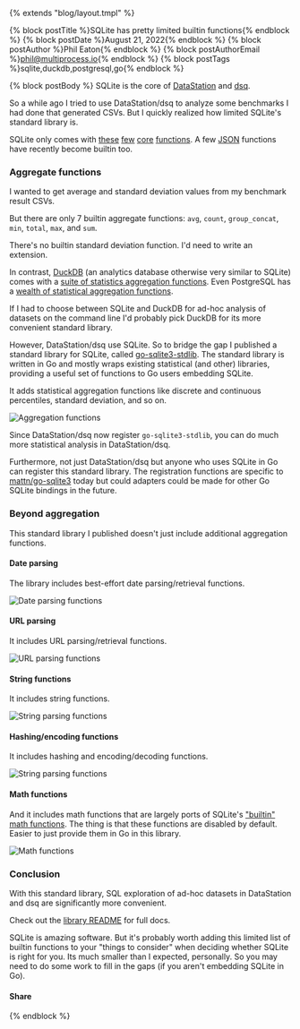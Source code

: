 {% extends "blog/layout.tmpl" %}

{% block postTitle %}SQLite has pretty limited builtin functions{% endblock %}
{% block postDate %}August 21, 2022{% endblock %}
{% block postAuthor %}Phil Eaton{% endblock %}
{% block postAuthorEmail %}phil@multiprocess.io{% endblock %}
{% block postTags %}sqlite,duckdb,postgresql,go{% endblock %}

{% block postBody %}
SQLite is the core of
[DataStation](https://github.com/multiprocessio/datastation) and
[dsq](https://github.com/multiprocessio/dsq).

So a while ago I tried to use DataStation/dsq to analyze some
benchmarks I had done that generated CSVs. But I quickly realized
how limited SQLite's standard library is.

SQLite only comes with
[these](https://www.sqlite.org/lang_aggfunc.html)
[few](https://www.sqlite.org/lang_datefunc.html)
[core](https://www.sqlite.org/windowfunctions.html)
[functions](https://www.sqlite.org/lang_corefunc.html). A few
[JSON](https://www.sqlite.org/json1.html) functions have recently
become builtin too.

### Aggregate functions

I wanted to get average and standard deviation values from my
benchmark result CSVs.

But there are only 7 builtin aggregate functions: `avg`, `count`,
`group_concat`, `min`, `total`, `max`, and `sum`.

There's no builtin standard deviation function. I'd need to write an
extension.

In contrast, [DuckDB](https://github.com/duckdb/duckdb) (an analytics
database otherwise very similar to SQLite) comes with a [suite of
statistics aggregation
functions](https://duckdb.org/docs/sql/aggregates). Even PostgreSQL
has a [wealth of statistical aggregation
functions](https://www.sqlite.org/lang_mathfunc.html).

If I had to choose between SQLite and DuckDB for ad-hoc analysis of
datasets on the command line I'd probably pick DuckDB for its
more convenient standard library.

However, DataStation/dsq use SQLite. So to bridge the gap I
published a standard library for
SQLite, called [go-sqlite3-stdlib](https://github.com/multiprocessio/go-sqlite3-stdlib). The
standard library is written in Go and mostly wraps existing
statistical (and other) libraries, providing a useful set of functions
to Go users embedding SQLite.

It adds statistical aggregation functions like discrete and
continuous percentiles, standard deviation, and so on.

![Aggregation functions](/0.11.0-stdlib-aggregation.png)

Since DataStation/dsq now register `go-sqlite3-stdlib`, you
can do much more statistical analysis in DataStation/dsq.

Furthermore, not just DataStation/dsq but anyone who uses SQLite in Go
can register this standard library. The registration functions are
specific to [mattn/go-sqlite3](https://github.com/mattn/go-sqlite3)
today but could adapters could be made for other Go SQLite bindings in
the future.

### Beyond aggregation

This standard library I published doesn't just include additional
aggregation functions.

#### Date parsing

The library includes best-effort date parsing/retrieval functions.

![Date parsing functions](/0.11.0-stdlib-date.png)

#### URL parsing

It includes URL parsing/retrieval functions.

![URL parsing functions](/0.11.0-stdlib-url.png)

#### String functions

It includes string functions.

![String parsing functions](/0.11.0-stdlib-strings.png)

#### Hashing/encoding functions

It includes hashing and encoding/decoding functions.

![String parsing functions](/0.11.0-stdlib-encoding.png)

#### Math functions

And it includes math functions that are largely ports of SQLite's
["builtin" math
functions](https://www.sqlite.org/lang_mathfunc.html). The thing is
that these functions are disabled by default. Easier to just provide
them in Go in this library.

![Math functions](/0.11.0-stdlib-math.png)

### Conclusion

With this standard library, SQL exploration of ad-hoc datasets in
DataStation and dsq are significantly more convenient.

Check out the [library
README](https://github.com/multiprocessio/go-sqlite3-stdlib) for full
docs.

SQLite is amazing software. But it's probably worth adding this
limited list of builtin functions to your "things to consider" when
deciding whether SQLite is right for you. Its much smaller than I
expected, personally. So you may need to do some work to fill in the
gaps (if you aren't embedding SQLite in Go).

#### Share
{% endblock %}
